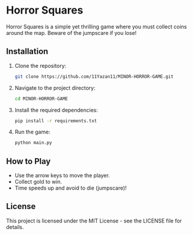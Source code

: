 # Horror Squares

Horror Squares is a simple yet thrilling game where you must collect coins around the map. Beware of the jumpscare if you lose!

## Installation

1. Clone the repository:
    ```bash
    git clone https://github.com/11Yazan11/MINOR-HORROR-GAME.git
    ```
2. Navigate to the project directory:
    ```bash
    cd MINOR-HORROR-GAME
    ```
3. Install the required dependencies:
    ```bash
    pip install -r requirements.txt
    ```
4. Run the game:
    ```bash
    python main.py
    ```

## How to Play

- Use the arrow keys to move the player.
- Collect gold to win.
- Time speeds up and avoid to die (jumpscare)!

## License

This project is licensed under the MIT License - see the LICENSE file for details.
